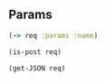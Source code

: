## Params

``` clojure
(-> req :params :name)
```

``` clojure
(is-post req)
```
      
``` clojure
(get-JSON req)
```
